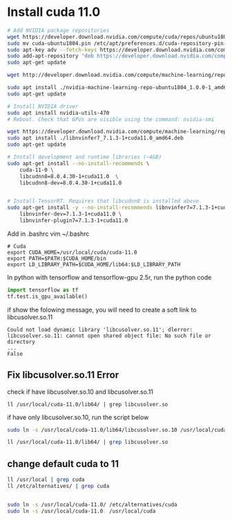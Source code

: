 # Install cuda 11.0

```sh
# Add NVIDIA package repositories
wget https://developer.download.nvidia.com/compute/cuda/repos/ubuntu1804/x86_64/cuda-ubuntu1804.pin
sudo mv cuda-ubuntu1804.pin /etc/apt/preferences.d/cuda-repository-pin-600
sudo apt-key adv --fetch-keys https://developer.download.nvidia.com/compute/cuda/repos/ubuntu1804/x86_64/7fa2af80.pub
sudo add-apt-repository "deb https://developer.download.nvidia.com/compute/cuda/repos/ubuntu1804/x86_64/ /"
sudo apt-get update

wget http://developer.download.nvidia.com/compute/machine-learning/repos/ubuntu1804/x86_64/nvidia-machine-learning-repo-ubuntu1804_1.0.0-1_amd64.deb

sudo apt install ./nvidia-machine-learning-repo-ubuntu1804_1.0.0-1_amd64.deb
sudo apt-get update

# Install NVIDIA driver
sudo apt install nvidia-utils-470
# Reboot. Check that GPUs are visible using the command: nvidia-smi

wget https://developer.download.nvidia.com/compute/machine-learning/repos/ubuntu1804/x86_64/libnvinfer7_7.1.3-1+cuda11.0_amd64.deb
sudo apt install ./libnvinfer7_7.1.3-1+cuda11.0_amd64.deb
sudo apt-get update

# Install development and runtime libraries (~4GB)
sudo apt-get install --no-install-recommends \
    cuda-11-0 \
    libcudnn8=8.0.4.30-1+cuda11.0  \
    libcudnn8-dev=8.0.4.30-1+cuda11.0


# Install TensorRT. Requires that libcudnn8 is installed above.
sudo apt-get install -y --no-install-recommends libnvinfer7=7.1.3-1+cuda11.0 \
    libnvinfer-dev=7.1.3-1+cuda11.0 \
    libnvinfer-plugin7=7.1.3-1+cuda11.0
```


Add in .bashrc
vim ~/.bashrc
```
# Cuda
export CUDA_HOME=/usr/local/cuda/cuda-11.0
export PATH=$PATH:$CUDA_HOME/bin
export LD_LIBRARY_PATH=$CUDA_HOME/lib64:$LD_LIBRARY_PATH

```




In python with tensorflow and tensorflow-gpu 2.5r, run the python code

```py
import tensorflow as tf
tf.test.is_gpu_available()
```

if show the folowing message, you will need to create a soft link to libcusolver.so.11

```
Could not load dynamic library 'libcusolver.so.11'; dlerror: libcusolver.so.11: cannot open shared object file: No such file or directory
...
False
```

## Fix libcusolver.so.11 Error

check if have libcusolver.so.10 and libcusolver.so.11
```
ll /usr/local/cuda-11.0/lib64/ | grep libcusolver.so
```

if have only libcusolver.so.10, run the script below
```sh
sudo ln -s /usr/local/cuda-11.0/lib64/libcusolver.so.10 /usr/local/cuda-11.0/lib64/libcusolver.so.11

ll /usr/local/cuda-11.0/lib64/ | grep libcusolver.so
```

## change default cuda to 11
```sh
ll /usr/local | grep cuda
ll /etc/alternatives/ | grep cuda


sudo ln -s /usr/local/cuda-11.0/ /etc/alternatives/cuda
sudo ln -s /usr/local/cuda-11.0  /usr/local/cuda 
```




